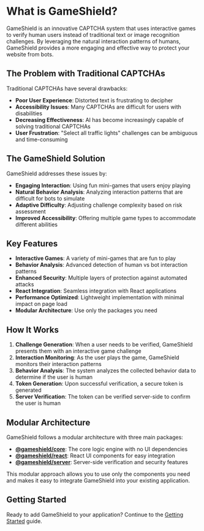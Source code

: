 # What is GameShield?

GameShield is an innovative CAPTCHA system that uses interactive games to verify human users instead of traditional text or image recognition challenges. By leveraging the natural interaction patterns of humans, GameShield provides a more engaging and effective way to protect your website from bots.

## The Problem with Traditional CAPTCHAs

Traditional CAPTCHAs have several drawbacks:

- **Poor User Experience**: Distorted text is frustrating to decipher
- **Accessibility Issues**: Many CAPTCHAs are difficult for users with disabilities
- **Decreasing Effectiveness**: AI has become increasingly capable of solving traditional CAPTCHAs
- **User Frustration**: "Select all traffic lights" challenges can be ambiguous and time-consuming

## The GameShield Solution

GameShield addresses these issues by:

- **Engaging Interaction**: Using fun mini-games that users enjoy playing
- **Natural Behavior Analysis**: Analyzing interaction patterns that are difficult for bots to simulate
- **Adaptive Difficulty**: Adjusting challenge complexity based on risk assessment
- **Improved Accessibility**: Offering multiple game types to accommodate different abilities

## Key Features

- **Interactive Games**: A variety of mini-games that are fun to play
- **Behavior Analysis**: Advanced detection of human vs bot interaction patterns
- **Enhanced Security**: Multiple layers of protection against automated attacks
- **React Integration**: Seamless integration with React applications
- **Performance Optimized**: Lightweight implementation with minimal impact on page load
- **Modular Architecture**: Use only the packages you need

## How It Works

1. **Challenge Generation**: When a user needs to be verified, GameShield presents them with an interactive game challenge
2. **Interaction Monitoring**: As the user plays the game, GameShield monitors their interaction patterns
3. **Behavior Analysis**: The system analyzes the collected behavior data to determine if the user is human
4. **Token Generation**: Upon successful verification, a secure token is generated
5. **Server Verification**: The token can be verified server-side to confirm the user is human

## Modular Architecture

GameShield follows a modular architecture with three main packages:

- **[@gameshield/core](/guide/packages/core)**: The core logic engine with no UI dependencies
- **[@gameshield/react](/guide/packages/react)**: React UI components for easy integration
- **[@gameshield/server](/guide/packages/server)**: Server-side verification and security features

This modular approach allows you to use only the components you need and makes it easy to integrate GameShield into your existing application.

## Getting Started

Ready to add GameShield to your application? Continue to the [Getting Started](/guide/getting-started) guide.
